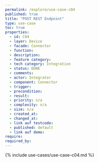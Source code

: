 ```yaml
---
permalink: /explore/use-case-c04
published: true
title: "POST REST Endpoint"
type: use-case
toc: true
properties:
  - id: C04
  - layer: Device
  - facade: Connector
  - function:
  - description:
  - feature category:
  - tech category: Integration
  - status: DONE
  - comments:
  - actor: Integrator
  - component: Connector
  - trigger:
  - precondition:
  - result:
  - priority: n/a
  - complexity: n/a
  - size: n/a
  - created_at:
  - changed_at:
  - link auf testcode:
  - published: default
  - link auf demo:
require:
required_by:
---
```


{% include use-cases/use-case-c04.md %}
